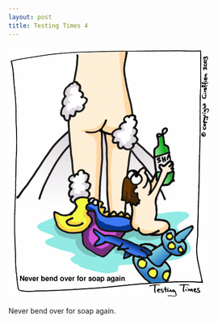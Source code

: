 ```yaml
---
layout: post
title: Testing Times 4
---
```

<img src="/images/tt0004.png">


Never bend over for soap again. 